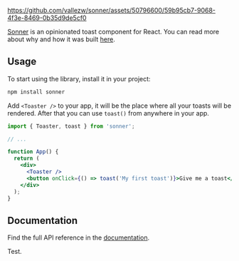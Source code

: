 https://github.com/vallezw/sonner/assets/50796600/59b95cb7-9068-4f3e-8469-0b35d9de5cf0

[Sonner](https://sonner.emilkowal.ski/) is an opinionated toast component for React. You can read more about why and how it was built [here](https://emilkowal.ski/ui/building-a-toast-component).

## Usage

To start using the library, install it in your project:

```bash
npm install sonner
```

Add `<Toaster />` to your app, it will be the place where all your toasts will be rendered.
After that you can use `toast()` from anywhere in your app.

```jsx
import { Toaster, toast } from 'sonner';

// ...

function App() {
  return (
    <div>
      <Toaster />
      <button onClick={() => toast('My first toast')}>Give me a toast</button>
    </div>
  );
}
```

## Documentation

Find the full API reference in the [documentation](https://sonner.emilkowal.ski/getting-started).

Test.